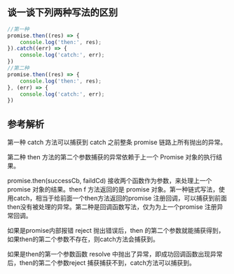 ## 谈一谈下列两种写法的区别

```javascript
//第一种
promise.then((res) => {
    console.log('then:', res);
}).catch((err) => {
    console.log('catch:', err);
})
//第二种
promise.then((res) => {
    console.log('then:', res);
}, (err) => {
    console.log('catch:', err);
})
```

## 参考解析

第一种 catch 方法可以捕获到 catch 之前整条 promise 链路上所有抛出的异常。

第二种 then 方法的第二个参数捕获的异常依赖于上一个 Promise 对象的执行结果。

promise.then(successCb, faildCd) 接收两个函数作为参数，来处理上一个promise 对象的结果。then f 方法返回的是 promise 对象。第一种链式写法，使用catch，相当于给前面一个then方法返回的promise 注册回调，可以捕获到前面then没有被处理的异常。第二种是回调函数写法，仅为为上一个promise 注册异常回调。

如果是promise内部报错 reject 抛出错误后，then 的第二个参数就能捕获得到，如果then的第二个参数不存在，则catch方法会捕获到。 

如果是then的第一个参数函数 resolve 中抛出了异常，即成功回调函数出现异常后，then的第二个参数reject 捕获捕获不到，catch方法可以捕获到。